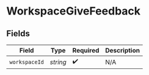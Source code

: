 # WorkspaceGiveFeedback


## Fields

| Field              | Type               | Required           | Description        |
| ------------------ | ------------------ | ------------------ | ------------------ |
| `workspaceId`      | *string*           | :heavy_check_mark: | N/A                |